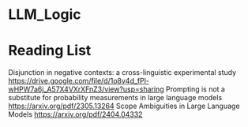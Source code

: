 # LLM_Logic

# Reading List
Disjunction in negative contexts: a cross-linguistic experimental study https://drive.google.com/file/d/1o8v4d_fPl-wHPW7a6j_A57X4VXrXFnZ3/view?usp=sharing
Prompting is not a substitute for probability measurements in large language models https://arxiv.org/pdf/2305.13264
Scope Ambiguities in Large Language Models https://arxiv.org/pdf/2404.04332
